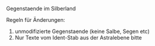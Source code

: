 Gegenstaende im Silberland

Regeln für Änderungen:

1. unmodifizierte Gegenstaende (keine Salbe, Segen etc)
2. Nur Texte vom Ident-Stab aus der Astralebene bitte
